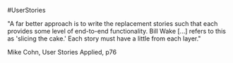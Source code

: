 #UserStories

"A far better approach is to write the replacement stories such that each provides some level of end-to-end functionality. Bill Wake [...] refers to this as 'slicing the cake.' Each story must have a little from each layer."

Mike Cohn, User Stories Applied, p76